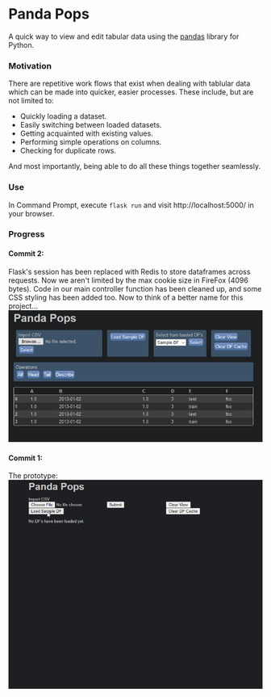 # Panda Pops

A quick way to view and edit tabular data using the [pandas](https://pandas.pydata.org/) library for Python.


### Motivation
There are repetitive work flows that exist when dealing with tablular data which can be made into quicker, easier processes. These include, but are not limited to:
- Quickly loading a dataset.
- Easily switching between loaded datasets.
- Getting acquainted with existing values.
- Performing simple operations on columns.
- Checking for duplicate rows.

And most importantly, being able to do all these things together seamlessly.

### Use

In Command Prompt, execute `flask run` and visit http://localhost:5000/ in your browser.

### Progress

#### Commit 2:
Flask's session has been replaced with Redis to store dataframes across requests. Now we aren't limited by the max cookie size in FireFox (4096 bytes). Code in our main controller function has been cleaned up, and some CSS styling has been added too. Now to think of a better name for this project...
![Preview](resources/commit_2.PNG)

#### Commit 1:

The prototype:
![Preview](resources/commit_1.gif)
